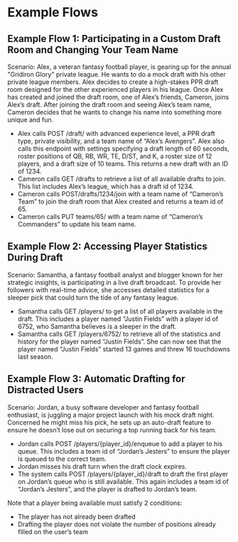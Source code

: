 # Example Flows

## Example Flow 1: Participating in a Custom Draft Room and Changing Your Team Name

Scenario: Alex, a veteran fantasy football player, is gearing up for the annual "Gridiron Glory" private league. He wants to do a mock draft with his other private league members. Alex decides to create a high-stakes PPR draft room designed for the other experienced players in his league. Once Alex has created and joined the draft room, one of Alex’s friends, Cameron, joins Alex’s draft. After joining the draft room and seeing Alex’s team name, Cameron decides that he wants to change his name into something more unique and fun.

- Alex calls POST /draft/ with advanced experience level, a PPR draft type, private visibility, and a team name of “Alex’s Avengers”. Alex also calls this endpoint with settings specifying a draft length of 60 seconds, roster positions of QB, RB, WR, TE, D/ST, and K, a roster size of 12 players, and a draft size of 10 teams. This returns a new draft with an ID of 1234.
- Cameron calls GET /drafts to retrieve a list of all available drafts to join. This list includes Alex’s league, which has a draft id of 1234.
- Cameron calls POST/drafts/1234/join with a team name of “Cameron’s Team” to join the draft room that Alex created and returns a team id of 65.
- Cameron calls PUT teams/65/ with a team name of “Cameron’s Commanders” to update his team name.


## Example Flow 2: Accessing Player Statistics During Draft

Scenario: Samantha, a fantasy football analyst and blogger known for her strategic insights, is participating in a live draft broadcast. To provide her followers with real-time advice, she accesses detailed statistics for a sleeper pick that could turn the tide of any fantasy league.

- Samantha calls GET /players/ to get a list of all players available in the draft. This includes a player named “Justin Fields” with a player id of 6752, who Samantha believes is a sleeper in the draft.
- Samantha calls GET /players/6752/ to retrieve all of the statistics and history for the player named “Justin Fields”. She can now see that the player named “Justin Fields” started 13 games and threw 16 touchdowns last season.

## Example Flow 3: Automatic Drafting for Distracted Users

Scenario: Jordan, a busy software developer and fantasy football enthusiast, is juggling a major project launch with his mock draft night. Concerned he might miss his pick, he sets up an auto-draft feature to ensure he doesn’t lose out on securing a top running back for his team.

- Jordan calls POST /players/{player_id}/enqueue to add a player to his queue. This includes a team id of “Jordan’s Jesters” to ensure the player is queued to the correct team.
- Jordan misses his draft turn when the draft clock expires.
- The system calls POST /players/{player_id}/draft to draft the first player on Jordan’s queue who is still available. This again includes a team id of “Jordan’s Jesters”, and the player is drafted to Jordan’s team.

Note that a player being available must satisfy 2 conditions:
- The player has not already been drafted
- Drafting the player does not violate the number of positions already filled on the user’s team

